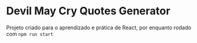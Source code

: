 # Devil May Cry Quotes Generator

Projeto criado para o aprendizado e prática de React, por enquanto rodado com
`npm run start`
